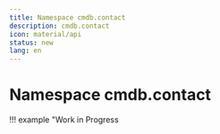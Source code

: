 ```yaml
---
title: Namespace cmdb.contact
description: cmdb.contact
icon: material/api
status: new
lang: en
---
```


# Namespace cmdb.contact

!!! example "Work in Progress
